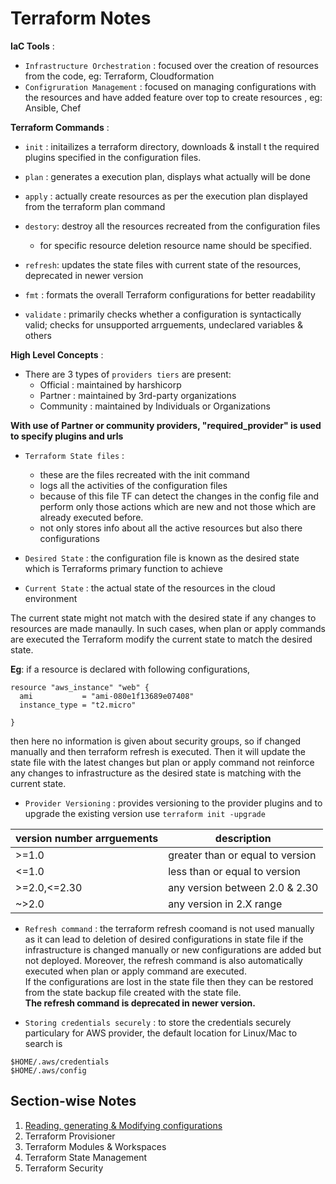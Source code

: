 # Terraform Notes

**IaC Tools** :

- `Infrastructure Orchestration` : focused over the creation of resources from the code, eg: Terraform, Cloudformation
- `Configruration Management` : focused on managing configurations with the resources and have added feature over top to create resources , eg: Ansible, Chef

**Terraform Commands** :

- `init` : initailizes a terraform directory, downloads & install t the required plugins specified in the configuration files.

- `plan` : generates a execution plan, displays what actually will be done

- `apply` : actually create resources as per the execution plan displayed from the terraform plan command

- `destory`: destroy all the resources recreated from the configuration files

  - for specific resource deletion resource name should be specified.

- `refresh`: updates the state files with current state of the resources, deprecated in newer version

- `fmt` : formats the overall Terraform configurations for better readability

- `validate` : primarily checks whether a configuration is syntactically valid; checks for unsupported arrguements, undeclared variables & others

**High Level Concepts** :

- There are 3 types of `providers tiers` are present:
  - Official : maintained by harshicorp
  - Partner : maintained by 3rd-party organizations
  - Community : maintained by Individuals or Organizations

**With use of Partner or community providers, "required_provider" is used to specify plugins and urls**

- `Terraform State files` :

  - these are the files recreated with the init command
  - logs all the activities of the configuration files
  - because of this file TF can detect the changes in the config file and perform only those actions which are new and not those which are already executed before.
  - not only stores info about all the active resources but also there configurations

- `Desired State` : the configuration file is known as the desired state which is Terraforms primary function to achieve

- `Current State` : the actual state of the resources in the cloud environment

The current state might not match with the desired state if any changes to resources are made manaully.
In such cases, when plan or apply commands are executed the Terraform modify the current state to match the desired state.

**Eg**: if a resource is declared with following configurations,

```
resource "aws_instance" "web" {
  ami           = "ami-080e1f13689e07408"
  instance_type = "t2.micro"

}
```

then here no information is given about security groups, so if changed manually and then terraform refresh is executed. Then it will update the state file with the latest changes but plan or apply command not reinforce any changes to infrastructure as the desired state is matching with the current state.

- `Provider Versioning` : provides versioning to the provider plugins and to upgrade the existing version use `terraform init -upgrade`

| version number arrguements | description                      |
| -------------------------- | -------------------------------- |
| \>=1.0                     | greater than or equal to version |
| \<=1.0                     | less than or equal to version    |
| \>=2.0,<=2.30              | any version between 2.0 & 2.30   |
| \~>2.0                     | any version in 2.X range         |

- `Refresh command` : the terraform refresh coomand is not used manually as it can lead to deletion of desired configurations in state file if the infrastructure is changed manually or new configurations are added but not deployed. Moreover, the refresh command is also automatically executed when plan or apply command are executed. <br>
  If the configurations are lost in the state file then they can be restored from the state backup file created with the state file. <br>
  **The refresh command is deprecated in newer version.**

- `Storing credentials securely` : to store the credentials securely particulary for AWS provider, the default location for Linux/Mac to search is

```
$HOME/.aws/credentials
$HOME/.aws/config
```

## Section-wise Notes

1. [Reading, generating & Modifying configurations](https://github.com/syash7202/Terraform-Notes/tree/main/Modifying%20configurations)
2. Terraform Provisioner
3. Terraform Modules & Workspaces
4. Terraform State Management
5. Terraform Security
